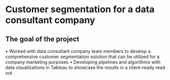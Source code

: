 # Customer segmentation for a data consultant company 
## The goal of the project 
• Worked with data consultant company team members to develop a comprehensive customer segmentation solution that can be utilized for a company marketing purposes
• Developing pipelines and algorithms with data visualizations in Tableau to showcase the results in a client-ready read out

